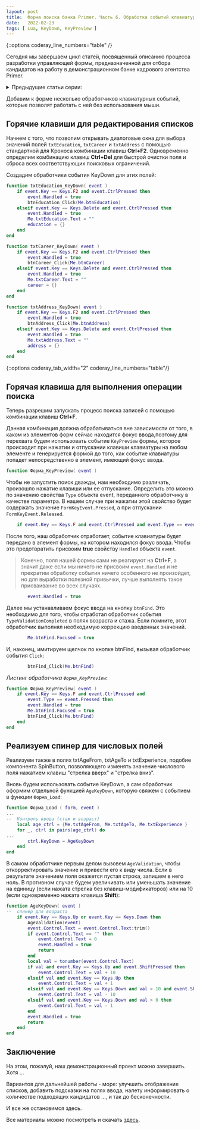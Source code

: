 ```yaml
---
layout: post 
title:  Форма поиска банка Primer. Часть 6. Обработка событий клавиатуры 
date:   2022-02-23 
tags: [ Lua, KeyDown, KeyPreview ]
---
```

{::options coderay_line_numbers="table" /}

   
Сегодня мы завершаем цикл статей, посвященный описанию процесса разработки управляющей формы, предназначенной для отбора кандидатов на работу в демонстрационном банке кадрового агентства Primer.


<details>
<summary>Предыдущие статьи серии:</summary>
<p><a href="/findform_1/">Часть 1. Готовим макет формы</a></p>
<p><a href="/findform_2/">Часть 2. Организуем контроль правильности ввода</a></p>
<p><a href="/findform_3/">Часть 3. Добавляем диалоговые окна</a></p>
<p><a href="/findform_4/">Часть 4. Диалоговое окно с деревом</a></p>
<p><a href="/findform_5/">Часть 5. Фильтрация по стажу</a></p>
</details>


Добавим к форме несколько обработчиков клавиатурных событий, которые позволят работать с ней без использования мыши.

## Горячие клавиши для редактирования списков

Начнем с того, что позволим открывать диалоговые окна для выбора значений полей `txtEducation`, `txtCareer` и `txtAddress` с помощью стандартной для Кроноса комбинации клавиш **Ctrl+F2**. Одновременно определим комбинацию клавиш **Ctrl+Del** для быстрой очистки поля и сброса всех соответствующих поисковых ограничений.

Создадим обработчики события KeyDown для этих полей:

```lua
function txtEducation_KeyDown( event )
	if event.Key == Keys.F2 and event.CtrlPressed then
		event.Handled = true
		btnEducation_Click(Me.btnEducation)
	elseif event.Key == Keys.Delete and event.CtrlPressed then
		event.Handled = true
		Me.txtEducation.Text = ""
		education = {}
	end
end

function txtCareer_KeyDown( event )
	if event.Key == Keys.F2 and event.CtrlPressed then
		event.Handled = true
		btnCareer_Click(Me.btnCareer)
	elseif event.Key == Keys.Delete and event.CtrlPressed then
		event.Handled = true
		Me.txtCareer.Text = ""
		career = {}
	end
end

function txtAddress_KeyDown( event )
	if event.Key == Keys.F2 and event.CtrlPressed then
		event.Handled = true
		btnAddress_Click(Me.btnAddress)
	elseif event.Key == Keys.Delete and event.CtrlPressed then
		event.Handled = true
		Me.txtAddress.Text = ""
		address = {}
	end
end
```
{::options coderay_tab_width="2" coderay_line_numbers="table"/}

## Горячая клавиша для выполнения операции поиска

Теперь разрешим запускать процесс поиска записей с помощью комбинации клавиш **Ctrl+F**.

Данная комбинация должна обрабатываться вне зависимости от того, в каком из элементов форм сейчас находится фокус ввода,поэтому для перехвата будем использовать событие `KeyPreview` формы, которое происходит при нажатии и отпускании клавиши клавиатуры на любом элементе и генерируется формой до того, как событие клавиатуры попадет непосредственно в элемент, имеющий фокус ввода.

```lua
function Форма_KeyPreview( event )
```

Чтобы не запустить поиск дважды, нам необходимо различать, произошло  нажатие клавиши или ее отпускание. Определить это можно по значению свойства `Type` объекта event, переданного обработчику в качестве параметра. В нашем случае при нажатии этой свойство будет содержать значение `FormKeyEvent.Pressed`, а при отпускании `FormKeyEvent.Released`. 

```lua
	if event.Key == Keys.F and event.CtrlPressed and event.Type == event.Pressed then
```

После того, наш обработчик отработает, событие клавиатуры будет передано в элемент формы, на котором находился фокус ввода. Чтобы это предотвратить присвоим **true** свойству `Handled` объекта `event`.

> Конечно, поля нашей формы сами не реагируют на **Ctrl+F**, а значит даже если мы ничего не присвоим `event.Handled` и не прекратим обработку события ничего особенного не произойдет, но для выработки полезной привычки, лучше выполнять такое присваивание во всех случаях.

```lua
		event.Handled = true
```

Далее мы устанавливаем фокус ввода на кнопку `btnFind`. Это необходимо для того, чтобы отработал обработчик события `TypeValidationCompleted` в полях возраста и стажа. Если помните, этот обработчик выполнял необходимую коррекцию введенных значений.

```lua
		Me.btnFind.Focused = true
```

И, наконец, имитируем щелчок по кнопке btnFind, вызывая обработчик события `Click`:

```lua
		btnFind_Click(Me.btnFind)
```

*Листинг обработчика `Форма_KeyPreview`*:
```lua
function Форма_KeyPreview( event )
	if event.Key == Keys.F and event.CtrlPressed and 
		event.Type == event.Pressed then
		event.Handled = true
		Me.btnFind.Focused = true
		btnFind_Click(Me.btnFind)
	end
end
```

## Реализуем спинер для числовых полей

Реализуем также в полях txtAgeFrom, txtAgeTo и txtExperience, подобие компонента SpinButton, позволяющего изменять значение числового поля нажатием клавиш "стрелка вверх" и "стрелка вниз". 

Вновь будем использовать событие KeyDown, а сам обработчик оформим отдельной функцией `AgeKeyDown`, которую свяжем с событием в функции `Форма_Load`:

```lua
function Форма_Load ( form, event )
...
--	Контроль ввода (стаж и возраст)
	local age_ctrl = {Me.txtAgeFrom, Me.txtAgeTo, Me.txtExperience }
	for _, ctrl in pairs(age_ctrl) do
...
		ctrl.KeyDown = AgeKeyDown
	end
end	
```
В самом обработчике первым делом вызовем `AgeValidation`, чтобы откорректировать значение и привести его к виду числа. Если в результате значением поля окажется пустая строка, запишем в него ноль. В противном случае будем увеличивать или уменьшать значение на единицу (если нажата стрелка без клавиш-модификаторов) или на 10 (если одновременно нажата клавиша **Shift**):

```lua
function AgeKeyDown( event )
--	спинер для возраста
	if event.Key == Keys.Up or event.Key == Keys.Down then
		AgeValidation(event)
		event.Control.Text = event.Control.Text:trim()
		if event.Control.Text == "" then
			event.Control.Text = 0
			event.Handled = true
			return
		end	
		local val = tonumber(event.Control.Text) 
		if val and event.Key == Keys.Up and event.ShiftPressed then
			event.Control.Text = val + 10
		elseif val and event.Key == Keys.Up then
			event.Control.Text = val + 1
		elseif val and event.Key == Keys.Down and val > 10 and event.ShiftPressed then
			event.Control.Text = val - 10
		elseif val and event.Key == Keys.Down and val > 0 then
			event.Control.Text = val - 1
		end	
		event.Handled = true
		return
	end	
end
```

## Заключение

На этом, пожалуй, наш демонстрационный проект можно завершить. Хотя ...

Вариантов для дальнейшей работы - море: улучшить отображение списков, добавить подсказки на полях ввода, налету информировать о количестве подходящих кандидатов ..., и так до бесконечности. 

И все же остановимся здесь.

Все материалы можно посмотреть и скачать [здесь](https://github.com/sinilga/sinilga.github.io/blob/master/assets/sources/findform).

